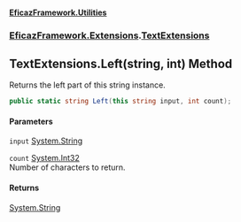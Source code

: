 #### [EficazFramework.Utilities](EficazFrameworkUtilities.md 'EficazFramework Utilities')
### [EficazFramework.Extensions](EficazFrameworkUtilities.md#EficazFramework_Extensions 'EficazFramework.Extensions').[TextExtensions](TextExtensions.md 'EficazFramework.Extensions.TextExtensions')
## TextExtensions.Left(string, int) Method
Returns the left part of this string instance.  
```csharp
public static string Left(this string input, int count);
```
#### Parameters
<a name='EficazFramework_Extensions_TextExtensions_Left(string_int)_input'></a>
`input` [System.String](https://docs.microsoft.com/en-us/dotnet/api/System.String 'System.String')  
  
<a name='EficazFramework_Extensions_TextExtensions_Left(string_int)_count'></a>
`count` [System.Int32](https://docs.microsoft.com/en-us/dotnet/api/System.Int32 'System.Int32')  
Number of characters to return.
  
#### Returns
[System.String](https://docs.microsoft.com/en-us/dotnet/api/System.String 'System.String')  
